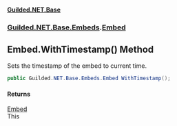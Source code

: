 
#### [Guilded.NET.Base](index 'index')
### [Guilded.NET.Base.Embeds](index#Guilded_NET_Base_Embeds 'Guilded.NET.Base.Embeds').[Embed](Embed 'Guilded.NET.Base.Embeds.Embed')
## Embed.WithTimestamp() Method
Sets the timestamp of the embed to current time.  
```csharp
public Guilded.NET.Base.Embeds.Embed WithTimestamp();
```

#### Returns
[Embed](Embed 'Guilded.NET.Base.Embeds.Embed')  
This
